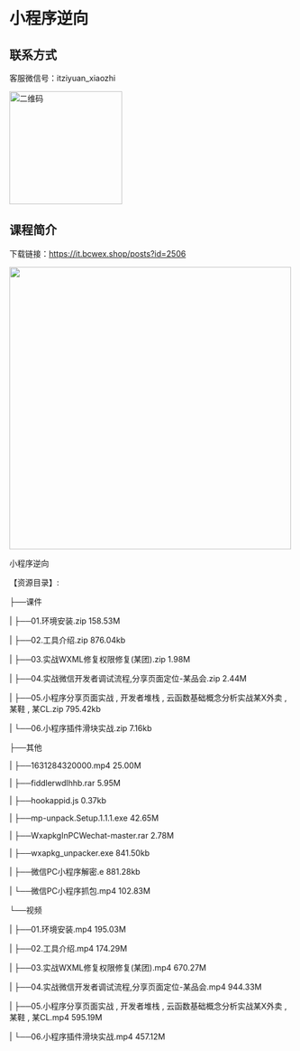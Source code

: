 # 小程序逆向

## 联系方式

客服微信号：itziyuan_xiaozhi

<img src="https://ziyuanyun.oss-cn-guangzhou.aliyuncs.com/common/20240614073449/666b82192834a.jpg" width="200" height="200" alt="二维码">

## 课程简介

下载链接：https://it.bcwex.shop/posts?id=2506

<img src="https://ziyuanyun.oss-cn-guangzhou.aliyuncs.com/yun/20240515184035/66449123b02a2.jpg" width="500" alt="">

  小程序逆向



 【资源目录】:

 ├──课件

 | ├──01.环境安装.zip 158.53M

 | ├──02.工具介绍.zip 876.04kb

 | ├──03.实战WXML修复权限修复(某团).zip 1.98M

 | ├──04.实战微信开发者调试流程,分享页面定位-某品会.zip 2.44M

 | ├──05.小程序分享页面实战 , 开发者堆栈 , 云函数基础概念分析实战某X外卖 , 某鞋 , 某CL.zip 795.42kb

 | └──06.小程序插件滑块实战.zip 7.16kb

 ├──其他

 | ├──1631284320000.mp4 25.00M

 | ├──fiddlerwdlhhb.rar 5.95M

 | ├──hookappid.js 0.37kb

 | ├──mp-unpack.Setup.1.1.1.exe 42.65M

 | ├──WxapkgInPCWechat-master.rar 2.78M

 | ├──wxapkg_unpacker.exe 841.50kb

 | ├──微信PC小程序解密.e 881.28kb

 | └──微信PC小程序抓包.mp4 102.83M

 └──视频

 | ├──01.环境安装.mp4 195.03M

 | ├──02.工具介绍.mp4 174.29M

 | ├──03.实战WXML修复权限修复(某团).mp4 670.27M

 | ├──04.实战微信开发者调试流程,分享页面定位-某品会.mp4 944.33M

 | ├──05.小程序分享页面实战 , 开发者堆栈 , 云函数基础概念分析实战某X外卖 , 某鞋 , 某CL.mp4 595.19M

 | └──06.小程序插件滑块实战.mp4 457.12M

  